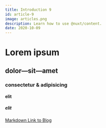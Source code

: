 ```yaml
---
title: Introduction 9
id: article-9
image: articles.png
description: Learn how to use @nuxt/content.
date: 2020-10-09
---
```


# Lorem ipsum
## dolor—sit—amet
### consectetur &amp; adipisicing
#### elit
##### elit

[Markdown Link to Blog](/articles)